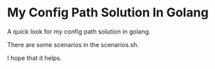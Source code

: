 # My Config Path Solution In Golang

A quick look for my config path solution in golang.

There are some scenarios in the scenarios.sh.

I hope that it helps.

